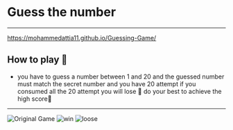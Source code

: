 # Guess the number
---
https://mohammedattia11.github.io/Guessing-Game/
## How to play 🤔
- you have to guess a number between 1 and 20 and the guessed number must match the secret number and you have 20 attempt if you consumed all the 20 attempt you will lose 🫠 do your best to achieve the high score🫡
---
![Original Game](Images/Screenshot%202024-07-01%20at%209.47.23 PM.png)
![win](Images/Screenshot%202024-07-01%20at%209.47.58 PM.png)
![loose](Images/Screenshot%202024-07-01%20at%209.48.24 PM.png)

